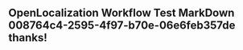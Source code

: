 <properties
ms.topic="hero-topic"
ms.test1="hero-topic"
ms.test2="test"/>

## OpenLocalization Workflow Test MarkDown 008764c4-2595-4f97-b70e-06e6feb357de thanks!
